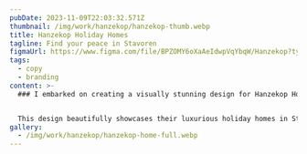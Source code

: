 ```yaml
---
pubDate: 2023-11-09T22:03:32.571Z
thumbnail: /img/work/hanzekop/hanzekop-thumb.webp
title: Hanzekop Holiday Homes
tagline: Find your peace in Stavoren
figmaUrl: https://www.figma.com/file/BPZOMY6oXaAeIdwpVqYbqW/Hanzekop?type=design&t=WVt6hIWnWI6r03TA-6
tags:
  - copy
  - branding
content: >-
  ### I embarked on creating a visually stunning design for Hanzekop Holiday Homes.


  This design beautifully showcases their luxurious holiday homes in Stavoren. At the same time, it vividly represents the vibrant activities in and around the B&B, making the entire presentation sparkle.
gallery:
  - /img/work/hanzekop/hanzekop-home-full.webp
---
```

